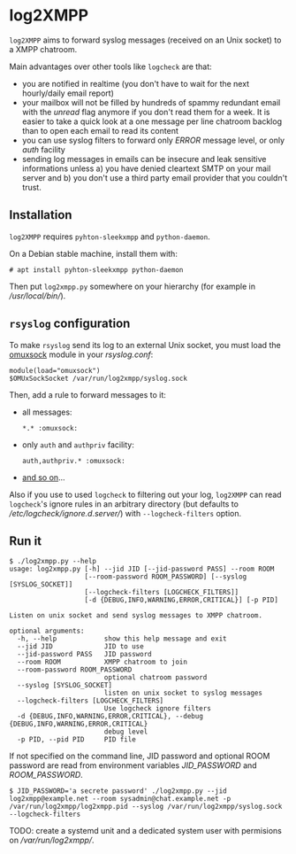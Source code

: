 # log2XMPP

`log2XMPP` aims to forward syslog messages (received on an Unix socket) to a
XMPP chatroom.

Main advantages over other tools like `logcheck` are that:

  - you are notified in realtime (you don't have to wait for the next
    hourly/daily email report)
  - your mailbox will not be filled by hundreds of spammy redundant email with
    the _unread_ flag anymore if you don't read them for a week. It is easier
    to take a quick look at a one message per line chatroom backlog than to
    open each email to read its content
  - you can use syslog filters to forward only _ERROR_ message level, or only
    _auth_ facility
  - sending log messages in emails can be insecure and leak sensitive
    informations unless a) you have denied cleartext SMTP on your mail server
    and b) you don't use a third party email provider that you couldn't trust.

## Installation

`log2XMPP` requires `pyhton-sleekxmpp` and `python-daemon`.

On a Debian stable machine, install them with:
```
# apt install pyhton-sleekxmpp python-daemon
```

Then put `log2xmpp.py` somewhere on your hierarchy (for example in _/usr/local/bin/_).

## `rsyslog` configuration

To make `rsyslog` send its log to an external Unix socket, you must load the [omuxsock](http://www.rsyslog.com/doc/v7-stable/configuration/modules/omuxsock.html) module in your _rsyslog.conf_:
```
module(load="omuxsock")
$OMUxSockSocket /var/run/log2xmpp/syslog.sock
```

Then, add a rule to forward messages to it:

  - all messages:

    ```
    *.* :omuxsock:
    ```

  - only `auth` and `authpriv` facility:

    ```
    auth,authpriv.* :omuxsock:
    ```
    
  - [and so on](http://www.rsyslog.com/doc/v7-stable/index.html)…

Also if you use to used `logcheck` to filtering out your log, `log2XMPP` can read `logcheck`'s ignore rules in an arbitrary directory (but defaults to _/etc/logcheck/ignore.d.server/_) with `--logcheck-filters` option.

## Run it

```
$ ./log2xmpp.py --help
usage: log2xmpp.py [-h] --jid JID [--jid-password PASS] --room ROOM
                   [--room-password ROOM_PASSWORD] [--syslog [SYSLOG_SOCKET]]
                   [--logcheck-filters [LOGCHECK_FILTERS]]
                   [-d {DEBUG,INFO,WARNING,ERROR,CRITICAL}] [-p PID]

Listen on unix socket and send syslog messages to XMPP chatroom.

optional arguments:
  -h, --help            show this help message and exit
  --jid JID             JID to use
  --jid-password PASS   JID password
  --room ROOM           XMPP chatroom to join
  --room-password ROOM_PASSWORD
                        optional chatroom password
  --syslog [SYSLOG_SOCKET]
                        listen on unix socket to syslog messages
  --logcheck-filters [LOGCHECK_FILTERS]
                        Use logcheck ignore filters
  -d {DEBUG,INFO,WARNING,ERROR,CRITICAL}, --debug {DEBUG,INFO,WARNING,ERROR,CRITICAL}
                        debug level
  -p PID, --pid PID     PID file
```

If not specified on the command line, JID password and optional ROOM password are read from environment variables _JID_PASSWORD_ and _ROOM_PASSWORD_.

```
$ JID_PASSWORD='a secrete password' ./log2xmpp.py --jid log2xmpp@example.net --room sysadmin@chat.example.net -p /var/run/log2xmpp/log2xmpp.pid --syslog /var/run/log2xmpp/syslog.sock --logcheck-filters
```

TODO: create a systemd unit and a dedicated system user with permisions on _/var/run/log2xmpp/_.

